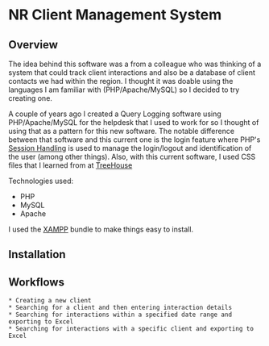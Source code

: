 NR Client Management System
=======

Overview
-----------
The idea behind this software was a from a colleague who was thinking of a system that could  track client interactions and also be a database of client contacts we had within the region. I thought it was doable using the languages I am familiar with (PHP/Apache/MySQL) so I decided to try creating one.

A couple of years ago I created a Query Logging software using PHP/Apache/MySQL for the helpdesk that I used to work for so I thought of using that as a pattern for this new software.  The notable difference between that software and this current one is the login feature where PHP's [Session Handling](http://www.php.net/manual/en/book.session.php) is used to manage the login/logout and identification of the user (among other things).  Also, with this current software, I used CSS files that I learned from at [TreeHouse](teamtreehouse.com)  
 
Technologies used:
   * PHP
   * MySQL
   * Apache

I used the [XAMPP](https://www.apachefriends.org/index.html) bundle to make things easy to install.

Installation
-----------

 
Workflows
-----------
	* Creating a new client
	* Searching for a client and then entering interaction details
	* Searching for interactions within a specified date range and exporting to Excel
	* Searching for interactions with a specific client and exporting to Excel
